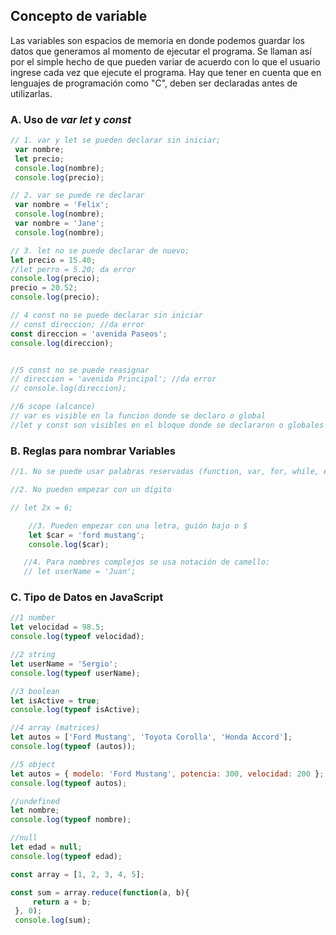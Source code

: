 ## Concepto de variable

Las variables son espacios de memoria en donde podemos guardar los datos que generamos al momento de ejecutar el programa. 
Se llaman así por el simple hecho de que pueden variar de acuerdo con lo que el usuario ingrese cada vez que ejecute el programa. 
Hay que tener en cuenta que en lenguajes de programación como "C", deben ser declaradas antes de utilizarlas. 


### A. Uso de ***var*** ***let*** y ***const***

```js
// 1. var y let se pueden declarar sin iniciar;
 var nombre;
 let precio;
 console.log(nombre);
 console.log(precio);
```
```js
// 2. var se puede re declarar
 var nombre = 'Felix';
 console.log(nombre);
 var nombre = 'Jane';
 console.log(nombre);
```
```js
// 3. let no se puede declarar de nuevo;
let precio = 15.40;
//let perro = 5.20; da error
console.log(precio);
precio = 20.52;
console.log(precio);
```
```js
// 4 const no se puede declarar sin iniciar
// const direccion; //da error
const direccion = 'avenida Paseos';
console.log(direccion);
```
```js

//5 const no se puede reasignar
// direccion = 'avenida Principal'; //da error
// console.log(direccion);
```
```js
//6 scope (alcance)
// var es visible en la funcion donde se declaro o global
//let y const son visibles en el bloque donde se declararon o globales
```

###  B. Reglas para nombrar Variables
```js
//1. No se puede usar palabras reservadas (function, var, for, while, etc.)

//2. No pueden empezar con un dígito

// let 2x = 6;
```
```js
    //3. Pueden empezar con una letra, guión bajo o $ 
    let $car = 'ford mustang';
    console.log($car);
```
```js
   //4. Para nombres complejos se usa notación de camello:
   // let userName = 'Juan';
```
### C.  Tipo de Datos en JavaScript

```js
//1 number
let velocidad = 98.5;
console.log(typeof velocidad);
```
```js
//2 string
let userName = 'Sergio';
console.log(typeof userName);
```
```js
//3 boolean
let isActive = true;
console.log(typeof isActive);
```
```js
//4 array (matrices)
let autos = ['Ford Mustang', 'Toyota Corolla', 'Honda Accord'];
console.log(typeof (autos));
```
```js
//5 object
let autos = { modelo: 'Ford Mustang', potencia: 300, velocidad: 200 };
console.log(typeof autos);
```
```js
//undefined
let nombre;
console.log(typeof nombre);
```
```js
//null 
let edad = null;
console.log(typeof edad);

const array = [1, 2, 3, 4, 5];

const sum = array.reduce(function(a, b){
     return a + b;
 }, 0);  
 console.log(sum); 
```






